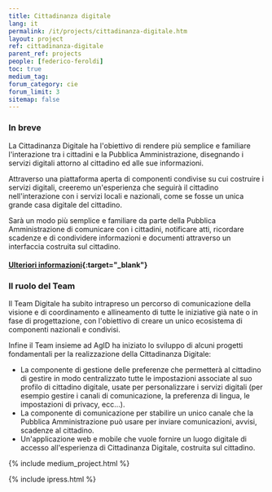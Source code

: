 ```yaml
---
title: Cittadinanza digitale
lang: it
permalink: /it/projects/cittadinanza-digitale.htm
layout: project
ref: cittadinanza-digitale
parent_ref: projects
people: [federico-feroldi]
toc: true
medium_tag:
forum_category: cie
forum_limit: 3
sitemap: false
---
```


### In breve

La Cittadinanza Digitale ha l'obiettivo di rendere più semplice e familiare l'interazione tra i cittadini e la Pubblica Amministrazione, disegnando i servizi digitali attorno al cittadino ed alle sue informazioni.

Attraverso una piattaforma aperta di componenti condivise su cui costruire i servizi digitali, creeremo un'esperienza che seguirà il cittadino nell'interazione con i servizi locali e nazionali, come se fosse un unica grande casa digitale del cittadino.

Sarà un modo più semplice e familiare da parte della Pubblica Amministrazione di comunicare con i cittadini, notificare atti, ricordare scadenze e di condividere informazioni e documenti attraverso un interfaccia costruita sul cittadino.

#### [Ulteriori informazioni](https://developers.italia.it/it/cie/){:target="_blank"}

### Il ruolo del Team

Il Team Digitale ha subito intrapreso un percorso di comunicazione della visione e di coordinamento e allineamento di tutte le iniziative già nate o in fase di progettazione, con l'obiettivo di creare un unico ecosistema di componenti nazionali e condivisi.

Infine il Team insieme ad AgID ha iniziato lo sviluppo di alcuni progetti fondamentali per la realizzazione della Cittadinanza Digitale:

*   La componente di gestione delle preferenze che permetterà al cittadino di gestire in modo centralizzato tutte le impostazioni associate al suo profilo di cittadino digitale, usate per personalizzare i servizi digitali (per esempio gestire i canali di comunicazione, la preferenza di lingua, le impostazioni di privacy, ecc…).
*   La componente di comunicazione per stabilire un unico canale che la Pubblica Amministrazione può usare per inviare comunicazioni, avvisi, scadenze al cittadino.
*   Un'applicazione web e mobile che vuole fornire un luogo digitale di accesso all'esperienza di Cittadinanza Digitale, costruita sul cittadino.


{% include medium_project.html %}

{% include ipress.html %}
<div id="content-ipress" data-key="01e87bed-f52e-4d6d-af32-c4ea59fd300a" data-lang="it" data-size="100" data-tag="5"></div>
<script type="text/javascript" src="/js/ipress.js"></script>
